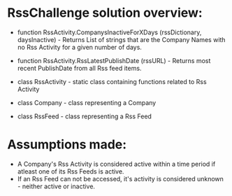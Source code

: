 # RssChallenge solution overview:

* function RssActivity.CompanysInactiveForXDays (rssDictionary, daysInactive) - Returns List of strings that are the Company Names with no Rss Activity for a given number of days.

* function RssActivity.RssLatestPublishDate (rssURL) - Returns most recent PublishDate from all Rss feed items.

* class RssActivity - static class containing functions related to Rss Activity

* class Company - class representing a Company

* class RssFeed - class representing a Rss Feed

# Assumptions made:

* A Company's Rss Activity is considered active within a time period if atleast one of its Rss Feeds is active.
* If an Rss Feed can not be accessed, it's activity is considered unknown - neither active or inactive.
